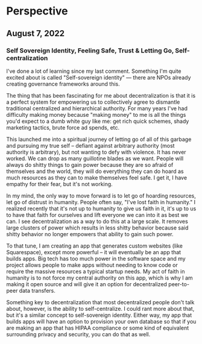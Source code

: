 # Perspective
## August 7, 2022

### Self Sovereign Identity, Feeling Safe, Trust & Letting Go, Self-centralization
I've done a lot of learning since my last comment. Something I'm quite excited about is called "Self-sovereign identity" — there are NPOs already creating governance frameworks around this.

The thing that has been fascinating for me about decentralization is that it is a perfect system for empowering us to collectively agree to dismantle traditional centralized and hierarchical authority. For many years I've had difficulty making money because "making money" to me is all the things you'd expect to a dumb white guy like me: get rich quick schemes, shady marketing tactics, brute force ad spends, etc. 

This launched me into a spiritual journey of letting go of all of this garbage and pursuing my true self – defiant against arbitrary authority (most authority is arbitrary), but not wanting to defy with violence. It has never worked. We can drop as many guillotine blades as we want. People will always do shitty things to gain power because they are so afraid of themselves and the world, they will do everything they can do hoard as much resources as they can to make themselves feel safe. I get it, I have empathy for their fear, but it's not working.

In my mind, the only way to move forward is to let go of hoarding resources, let go of distrust in humanity. People often say, "I've lost faith in humanity." I realized recently that it's not up to humanity to give us faith in it, it's up to us to have that faith for ourselves and lift everyone we can into it as best we can. I see decentralization as a way to do this at a large scale. It removes large clusters of power which results in less shitty behavior because said shitty behavior no longer empowers that ability to gain such power.

To that tune, I am creating an app that generates custom websites (like Squarespace), except more powerful – it will eventually be an app that builds apps. Big tech has too much power in the software space and my project allows people to make apps without needing to know code or require the massive resources a typical startup needs. My act of faith in humanity is to not force my central authority on this app, which is why I am making it open source and will give it an option for decentralized peer-to-peer data transfers.

Something key to decentralization that most decentralized people don't talk about, however, is the ability to self-centralize. I could rant more about that, but it's a similar concept to self-sovereign identity. Either way, my app that builds apps will have an option to provision your own database so that if you are making an app that has HIPAA compliance or some kind of equivalent surrounding privacy and security, you can do that as well.
